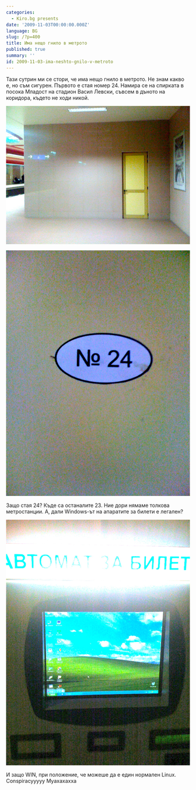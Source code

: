 ```yaml
---
categories:
  - Kiro.bg presents
date: '2009-11-03T00:00:00.000Z'
language: BG
slug: /?p=400
title: Има нещо гнило в метрото
published: true
summary: ''
id: 2009-11-03-ima-neshto-gnilo-v-metroto
---
```


Тази сутрин ми се стори, че има нещо гнило в метрото. Не знам какво е, но съм сигурен. Първото е стая номер 24. Намира се на спирката в посока Младост на стадион Васил Левски, съвсем в дъното на коридора, където не ходи никой.

![IMG_0205](https://raw.githubusercontent.com/kirilchristov/blog_images/main/2009/11/IMG_0205.JPG)

![IMG_0207](https://raw.githubusercontent.com/kirilchristov/blog_images/main/2009/11/IMG_0207.jpg)

Защо стая 24? Къде са останалите 23. Ние дори нямаме толкова метростанции. А, дали Windows-ът на апаратите за билети е легален?

![IMG_0208](https://raw.githubusercontent.com/kirilchristov/blog_images/main/2009/11/IMG_0208.jpg)

И защо WIN, при положение, че можеше да е един нормален Linux. Conspiracyyyyy Муахахахха
